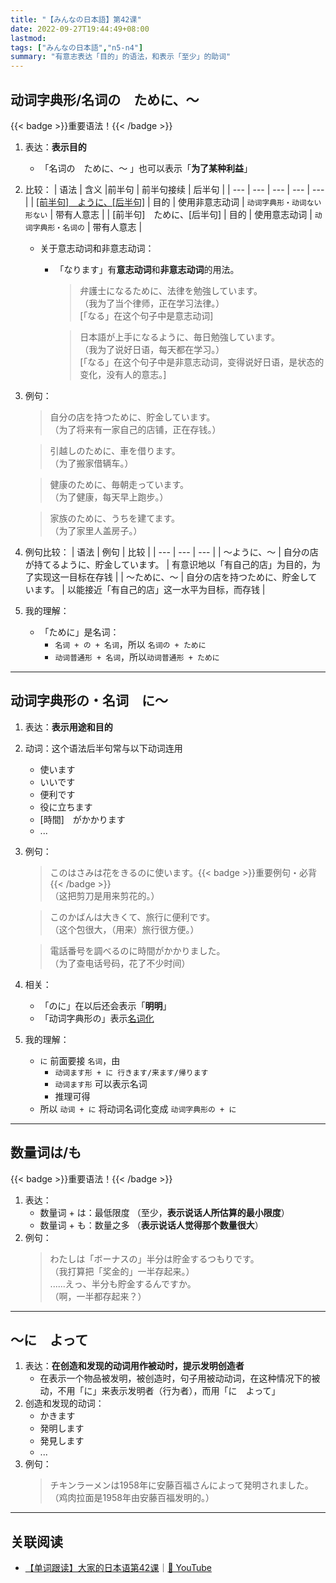 ```yaml
---
title: "【みんなの日本語】第42课"
date: 2022-09-27T19:44:49+08:00
lastmod: 
tags: ["みんなの日本語","n5-n4"]
summary: "有意志表达「目的」的语法，和表示「至少」的助词"
---
```


## 动词字典形/名词の　ために、〜 
{{< badge >}}重要语法！{{< /badge >}}

1. 表达：**表示目的**
    - 「名词の　ために、〜 」也可以表示「**为了某种利益**」
2. 比较：
    | 语法 | 含义 |前半句 | 前半句接续 | 后半句 |
    | --- | --- | --- | --- | --- |
    | [[前半句]　ように、[后半句]](/jp/36/#动词1字典形动词1ない形ないように动词2) | 目的 | 使用非意志动词 | `动词字典形・动词ない形ない` | 带有人意志 |
    | [前半句]　ために、[后半句] | 目的 | 使用意志动词 | `动词字典形・名词の` | 带有人意志 |

    - 关于意志动词和非意志动词：
        - 「なります」有**意志动词**和**非意志动词**的用法。
            > 弁護士になるために、法律を勉強しています。  
             （我为了当个律师，正在学习法律。）  
              [「なる」在这个句子中是意志动词]

            > 日本語が上手になるように、毎日勉強しています。  
             （我为了说好日语，每天都在学习。）  
              [「なる」在这个句子中是非意志动词，变得说好日语，是状态的变化，没有人的意志。]
3. 例句：
    > 自分の店を持つために、貯金しています。  
     （为了将来有一家自己的店铺，正在存钱。）

    > 引越しのために、車を借ります。  
     （为了搬家借辆车。）

    > 健康のために、毎朝走っています。  
     （为了健康，每天早上跑步。）

    > 家族のために、うちを建てます。  
     （为了家里人盖房子。）

4. 例句比较：
    | 语法 | 例句 | 比较 |
    | --- | --- | --- |
    | 〜ように、〜 | 自分の店が持てるように、貯金しています。 | 有意识地以「有自己的店」为目的，为了实现这一目标在存钱 |
    | 〜ために、〜 | 自分の店を持つために、貯金しています。 | 以能接近「有自己的店」这一水平为目标，而存钱 |
5. 我的理解：
    - 「ために」是名词：
        - `名词 + の + 名词`，所以 `名词の + ために`
        - `动词普通形 + 名词`，所以`动词普通形 + ために`


---
## 动词字典形の・名词　に〜
1. 表达：**表示用途和目的**
2. 动词：这个语法后半句常与以下动词连用
    - 使います
    - いいです
    - 便利です
    - 役に立ちます
    - [時間]　がかかります
    - ...
3. 例句：
    > このはさみは花をきるのに使います。{{< badge >}}重要例句・必背{{< /badge >}}  
     （这把剪刀是用来剪花的。）

    > このかばんは大きくて、旅行に便利です。  
     （这个包很大，（用来）旅行很方便。）

    > 電話番号を調べるのに時間がかかりました。  
     （为了查电话号码，花了不少时间）

4. 相关：
    - 「のに」在以后还会表示「**明明**」
    - 「动词字典形の」表示[名词化](/jp/38/#名词化的の)
5. 我的理解：
    - `に` 前面要接 `名词`，由
        - `动词ます形 + に 行きます/来ます/帰ります`
        - `动词ます形` 可以表示名词
        - 推理可得
    - 所以 `动词 + に` 将动词名词化变成 `动词字典形の + に`
---
## 数量词は/も
{{< badge >}}重要语法！{{< /badge >}}
1. 表达：
    - 数量词 + は：最低限度 （至少，**表示说话人所估算的最小限度**）
    - 数量词 + も：数量之多 （**表示说话人觉得那个数量很大**）
2. 例句：
    > わたしは「ボーナスの」半分は貯金するつもりです。  
     （我打算把「奖金的」一半存起来。）  
    ......えっ、半分も貯金するんですか。  
     （啊，一半都存起来？）

---
## 〜に　よって
1. 表达：**在创造和发现的动词用作被动时，提示发明创造者**
    - 在表示一个物品被发明，被创造时，句子用被动动词，在这种情况下的被动，不用「に」来表示发明者（行为者），而用「に　よって」
2. 创造和发现的动词：
    - かきます
    - 発明します
    - 発見します
    - ...
3. 例句：
    > チキンラーメンは1958年に安藤百福さんによって発明されました。  
     （鸡肉拉面是1958年由安藤百福发明的。）

---
## 关联阅读
- [【单词跟读】大家的日本语第42课](https://www.bilibili.com/video/BV1G34y1e7RA?p=42)｜[🔗 YouTube](https://youtu.be/JxS4nkY_X9s)